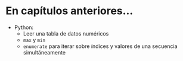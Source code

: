 # En capítulos anteriores...

- Python:
    - Leer una tabla de datos numéricos
    - `max` y `min`
    - `enumerate` para iterar sobre índices y valores de una secuencia simultáneamente
